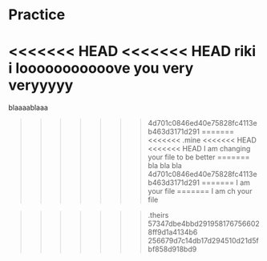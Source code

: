 
# Practice
<<<<<<< HEAD
<<<<<<< HEAD
riki i looooooooooove you very veryyyyy
=======
blaaaablaaa
>>>>>>> 4d701c0846ed40e75828fc4113eb463d3171d291
=======
<<<<<<< .mine
<<<<<<< HEAD
<<<<<<< HEAD
I am changing your file to be better
=======
bla bla bla
>>>>>>> 4d701c0846ed40e75828fc4113eb463d3171d291
=======
I am your file
=======
I am ch your file



>>>>>>> .theirs
>>>>>>> 57347dbe4bbd2919581767566028ff9d1a4134b6
>>>>>>> 256679d7c14db17d294510d21d5fbf858d918bd9
